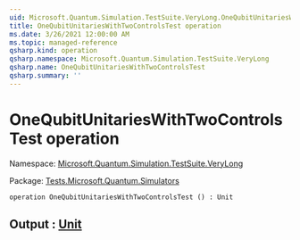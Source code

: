 ```yaml
---
uid: Microsoft.Quantum.Simulation.TestSuite.VeryLong.OneQubitUnitariesWithTwoControlsTest
title: OneQubitUnitariesWithTwoControlsTest operation
ms.date: 3/26/2021 12:00:00 AM
ms.topic: managed-reference
qsharp.kind: operation
qsharp.namespace: Microsoft.Quantum.Simulation.TestSuite.VeryLong
qsharp.name: OneQubitUnitariesWithTwoControlsTest
qsharp.summary: ''
---
```


# OneQubitUnitariesWithTwoControlsTest operation

Namespace: [Microsoft.Quantum.Simulation.TestSuite.VeryLong](xref:Microsoft.Quantum.Simulation.TestSuite.VeryLong)

Package: [Tests.Microsoft.Quantum.Simulators](https://nuget.org/packages/Tests.Microsoft.Quantum.Simulators)




```qsharp
operation OneQubitUnitariesWithTwoControlsTest () : Unit
```


## Output : [Unit](xref:microsoft.quantum.lang-ref.unit)

